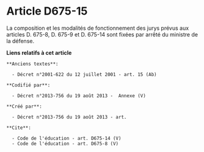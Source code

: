 # Article D675-15

La composition et les modalités de fonctionnement des jurys prévus aux articles D. 675-8, D. 675-9 et D. 675-14 sont fixées
par arrêté du ministre de la défense.

**Liens relatifs à cet article**

	**Anciens textes**:

	  - Décret n°2001-622 du 12 juillet 2001 - art. 15 (Ab)

	**Codifié par**:

	  - Décret n°2013-756 du 19 août 2013 -  Annexe (V)

	**Créé par**:

	  - Décret n°2013-756 du 19 août 2013 - art.

	**Cite**:

	  - Code de l'éducation - art. D675-14 (V)
	  - Code de l'éducation - art. D675-8 (V)
